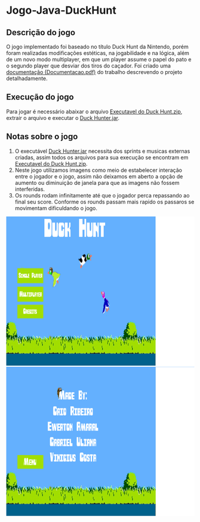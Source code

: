 # Jogo-Java-DuckHunt

## Descrição do jogo
O jogo implementado foi baseado no título Duck Hunt da Nintendo, porém foram realizadas modificações estéticas, na jogabilidade e na lógica, além de um novo modo multiplayer, em que um player assume o papel do pato e o segundo player que desviar dos tiros do caçador. Foi criado uma [documentação (Documentacao.pdf)](https://github.com/EwertonPSA/Jogo-Java-DuckHunt/blob/master/Documenta%C3%A7%C3%A3o.pdf) do trabalho descrevendo o projeto detalhadamente.

## Execução do jogo
Para jogar é necessário abaixar o arquivo [Executavel do Duck Hunt.zip](https://github.com/EwertonPSA/Jogo-Java-DuckHunt/blob/master/Executavel%20do%20Duck%20Hunt.zip), extrair o arquivo e executar o [Duck Hunter.jar](https://github.com/EwertonPSA/Jogo-Java-DuckHunt/blob/master/Duck%20Hunt.jar).

## Notas sobre o jogo
1) O executável [Duck Hunter.jar](https://github.com/EwertonPSA/Jogo-Java-DuckHunt/blob/master/Duck%20Hunt.jar) necessita dos sprints e musicas externas criadas, assim todos os arquivos para sua execução se encontram em [Executavel do Duck Hunt.zip](https://github.com/EwertonPSA/Jogo-Java-DuckHunt/blob/master/Executavel%20do%20Duck%20Hunt.zip).
2) Neste jogo utilizamos imagens como meio de estabelecer interação entre o jogador e o jogo, assim não deixamos em aberto a opção de aumento ou diminuição de janela para que as imagens não fossem interferidas. 
2) Os rounds rodam infinitamente até que o jogador perca repassando ao final seu score. Conforme os rounds passam mais rapido os passaros se movimentam dificuldando o jogo.

<img src="https://raw.githubusercontent.com/EwertonPSA/Jogo-Java-DuckHunt/master/sprites/DuckMenu.jpg" width="1700" height="400" />
<img src="https://raw.githubusercontent.com/EwertonPSA/Jogo-Java-DuckHunt/master/sprites/Credits.jpg" width="1700" height="400" />
